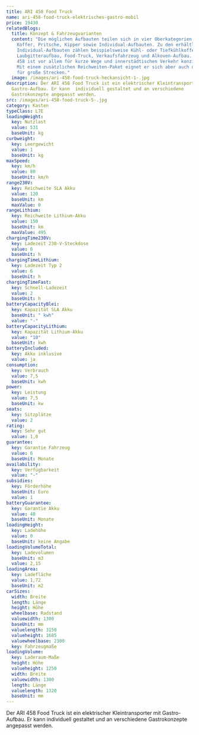 ```yaml
---
title: ARI 458 Food Truck
name: ari-458-food-truck-elektrisches-gastro-mobil
price: 19430
relatedBlogs:
  title: Konzept & Fahrzeugvarianten
  content: "Die möglichen Aufbauten teilen sich in vier Oberkategorien auf:
    Koffer, Pritsche, Kipper sowie Individual-Aufbauten. Zu den erhältlichen
    Individual-Aufbauten zählen beispielsweise Kühl- oder Tiefkühlkoffer,
    Laubgitteraufbau, Food-Truck, Verkaufsfahrzeug und Alkoven-Aufbau. Der ARI
    458 ist vor allem für kurze Wege und innerstädtischen Verkehr konzipiert.
    Mit einem zusätzlichen Reichweiten-Paket eignet er sich aber auch durchaus
    für große Strecken."
  image: /images/ari-458-food-truck-heckansicht-1-.jpg
description: Der ARI 458 Food Truck ist ein elektrischer Kleintransporter mit
  Gastro-Aufbau. Er kann  individuell gestaltet und an verschiedene
  Gastrokonzepte angepasst werden.
src: /images/ari-458-food-truck-5-.jpg
category: Kasten
typeClass: L7E
loadingWeight:
  key: Nutzlast
  value: 531
  baseUnit: kg
curbweight:
  key: Leergewicht
  value: 1
  baseUnit: kg
maxSpeed:
  key: km/h
  value: 80
  baseUnit: km/h
range230V:
  key: Reichweite SLA Akku
  value: 120
  baseUnit: km
  maxValue: 0
rangeLithium:
  key: Reichweite Lithium-Akku
  value: 150
  baseUnit: km
  maxValue: 495
chargingTime230V:
  key: Ladezeit 230-V-Steckdose
  value: 6
  baseUnit: h
chargingTimeLithium:
  key: Ladezeit Typ 2
  value: 6
  baseUnit: h
chargingTimeFast:
  key: Schnell-Ladezeit
  value: 2
  baseUnit: h
batteryCapacityBlei:
  key: Kapazität SLA Akku
  baseUnit: " kwh"
  value: "-"
batteryCapacityLithium:
  key: Kapazität Lithium-Akku
  value: "10"
  baseUnit: kwh
batteryIncluded:
  key: Akku inklusive
  value: ja
consumption:
  key: Verbrauch
  value: 7,5
  baseUnit: kwh
power:
  key: Leistung
  value: 7,5
  baseUnit: kw
seats:
  key: Sitzplätze
  value: 2
rating:
  key: Sehr gut
  value: 1,0
guarantee:
  key: Garantie Fahrzeug
  value: 6
  baseUnit: Monate
availability:
  key: Verfügbarkeit
  value: "-"
subsidies:
  key: Förderhöhe
  baseUnit: Euro
  value: 1
batteryGuarantee:
  key: Garantie Akku
  value: 48
  baseUnit: Monate
loadingHeight:
  key: Ladehöhe
  value: 0
  baseUnit: keine Angabe
loadingVolumeTotal:
  key: Ladevolumen
  baseUnit: m3
  value: 2,15
loadingArea:
  key: Ladefläche
  value: 1,72
  baseUnit: m2
carSizes:
  width: Breite
  length: Länge
  height: Höhe
  wheelbase: Radstand
  valuewidth: 1300
  baseUnit: mm
  valuelength: 3150
  valueheight: 1685
  valuewheelbase: 2300
  key: Fahrzeugmaße
loadingVolume:
  key: Laderaum-Maße
  height: Höhe
  valueheight: 1250
  width: Breite
  valuewidth: 1300
  length: Länge
  valuelength: 1320
  baseUnit: mm
---
```


Der ARI 458 Food Truck ist ein elektrischer Kleintransporter mit Gastro-Aufbau. Er kann individuell gestaltet und an verschiedene Gastrokonzepte angepasst werden.
